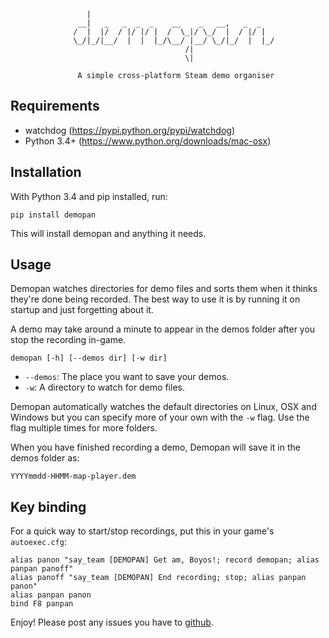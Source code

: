 
                                                               
                     |                                         
                   __|   _   _  _  _    __    _   __,   _  _   
                  /  |  |/  / |/ |/ |  /  \_|/ \_/  |  / |/ |  
                  \_/|_/|__/  |  |  |_/\__/ |__/ \_/|_/  |  |_/
                                           /|                  
                                           \|                  

                   A simple cross-platform Steam demo organiser


Requirements
------------

  * watchdog (https://pypi.python.org/pypi/watchdog)
  * Python 3.4+ (https://www.python.org/downloads/mac-osx)


Installation
------------

With Python 3.4 and pip installed, run:

    pip install demopan

This will install demopan and anything it needs.


Usage
-----

Demopan watches directories for demo files and sorts them when it thinks they're done
being recorded. The best way to use it is by running it on startup and just forgetting
about it.

A demo may take around a minute to appear in the demos folder after you stop the 
recording in-game.

    demopan [-h] [--demos dir] [-w dir]

  * `--demos`: The place you want to save your demos.
  * `-w`: A directory to watch for demo files.

Demopan automatically watches the default directories on Linux, OSX and Windows but you can
specify more of your own with the `-w` flag. Use the flag multiple times for more folders.

When you have finished recording a demo, Demopan will save it in the demos folder as:

    YYYYmmdd-HHMM-map-player.dem


Key binding
-----------

For a quick way to start/stop recordings, put this in your game's `autoexec.cfg`:

    alias panon "say_team [DEMOPAN] Get am, Boyos!; record demopan; alias panpan panoff"
    alias panoff "say_team [DEMOPAN] End recording; stop; alias panpan panon"
    alias panpan panon
    bind F8 panpan

Enjoy! Please post any issues you have to [github](https://github.com/vixus0/demopan).
